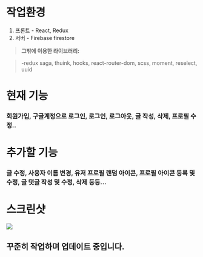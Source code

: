 # 작업환경
1. 프론트 - React, Redux 
2. 서버 - Firebase firestore

>**그밖에 이용한 라이브러리:**

> -redux saga, thuink, hooks, react-router-dom, scss, moment, reselect, uuid

# 현재 기능
### 회원가입, 구글계정으로 로그인, 로그인, 로그아웃, 글 작성, 삭제, 프로필 수정..



# 추가할 기능
### 글 수정, 사용자 이름 변경, 유저 프로필 랜덤 아이콘, 프로필 아이콘 등록 및 수정, 글 댓글 작성 및 수정, 삭제 등등...



# 스크린샷

<div>
  <img src="https://user-images.githubusercontent.com/64716396/101479920-4d518d80-3996-11eb-820e-316e58c3789d.png" />
</div>



## 꾸준히 작업하며 업데이트 중입니다.

